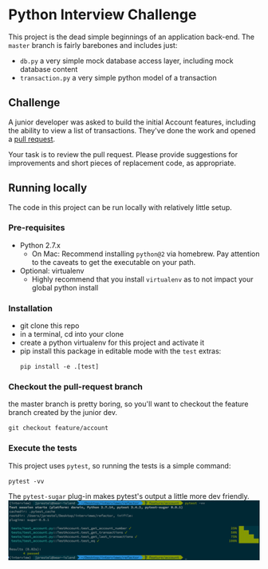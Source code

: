 # Python Interview Challenge

This project is the dead simple beginnings of an application back-end. The `master` branch is fairly barebones and includes just:

- `db.py` a very simple mock database access layer, including mock database content
- `transaction.py` a very simple python model of a transaction

## Challenge

A junior developer was asked to build the initial Account features, including the ability to view a list of transactions. They've done the work and opened a [pull request](https://github.com/jprestel-rue/python-interview/pull/1).

Your task is to review the pull request. Please provide suggestions for improvements and short pieces of replacement code, as appropriate.

## Running locally

The code in this project can be run locally with relatively little setup.

### Pre-requisites

- Python 2.7.x
  - On Mac: Recommend installing `python@2` via homebrew. Pay attention to the caveats to get the executable on your path.
- Optional: virtualenv
    - Highly recommend that you install `virtualenv` as to not impact your global python install

### Installation

- git clone this repo
- in a terminal, cd into your clone
- create a python virtualenv for this project and activate it
- pip install this package in editable mode with the `test` extras:
    ```shell
    pip install -e .[test]
    ```

### Checkout the pull-request branch

the master branch is pretty boring, so you'll want to checkout the feature branch created by the junior dev.

```shell
git checkout feature/account
```

### Execute the tests

This project uses `pytest`, so running the tests is a simple command:

```shell
pytest -vv
```

The `pytest-sugar` plug-in makes pytest's output a little more dev friendly.
![example pytest-sugar output](docs/images/pytest-sugar.png)

